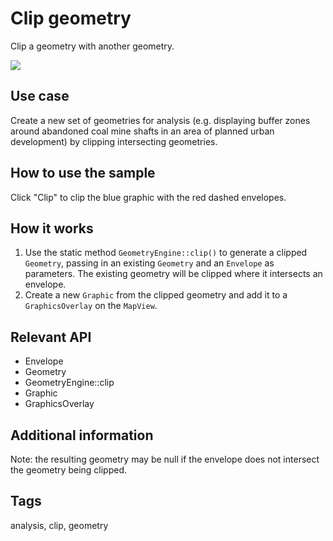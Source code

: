 # Clip geometry

Clip a geometry with another geometry.

![](screenshot.png)

## Use case

Create a new set of geometries for analysis (e.g. displaying buffer zones around abandoned coal mine shafts in an area of planned urban development) by clipping intersecting geometries.

## How to use the sample

Click "Clip" to clip the blue graphic with the red dashed envelopes.

## How it works

1.  Use the static method `GeometryEngine::clip()` to generate a clipped `Geometry`, passing in an existing `Geometry` and an `Envelope` as parameters.  The existing geometry will be clipped where it intersects an envelope.
2.  Create a new `Graphic` from the clipped geometry and add it to a `GraphicsOverlay` on the `MapView`.

## Relevant API

* Envelope
* Geometry
* GeometryEngine::clip
* Graphic
* GraphicsOverlay

## Additional information

Note: the resulting geometry may be null if the envelope does not intersect the geometry being clipped.

## Tags

analysis, clip, geometry
